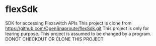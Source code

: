 # flexSdk
SDK for accessing Flexswitch APIs
This project is clone from https://github.com/OpenSnaproute/flexSdk.git 
This project is only for learing purpose.
This project is assumed to be changed by a program. 
DONOT CHECKOUT OR CLONE THIS PROJECT
